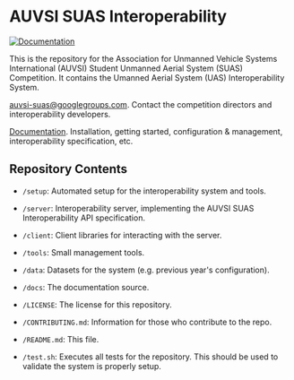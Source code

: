 AUVSI SUAS Interoperability
===========================

[![Documentation](https://readthedocs.org/projects/auvsi-suas-competition-interoperability-system/badge/?version=latest)](http://auvsi-suas-competition-interoperability-system.readthedocs.org/en/latest/?badge=latest)

This is the repository for the Association for Unmanned Vehicle Systems
International (AUVSI) Student Unmanned Aerial System (SUAS) Competition. It
contains the Umanned Aerial System (UAS) Interoperability System.

[auvsi-suas@googlegroups.com](https://groups.google.com/forum/#!forum/auvsi-suas).
Contact the competition directors and interoperability developers.

[Documentation](http://auvsi-suas-competition-interoperability-system.readthedocs.org/en/latest/).
Installation, getting started, configuration & management, interoperability
specification, etc.


Repository Contents
-------------------

* `/setup`: Automated setup for the interoperability system and tools.
* `/server`: Interoperability server, implementing the AUVSI SUAS
  Interoperability API specification.
* `/client`: Client libraries for interacting with the server.
* `/tools`: Small management tools.
* `/data`: Datasets for the system (e.g. previous year's configuration).
* `/docs`: The documentation source.

* `/LICENSE`: The license for this repository.
* `/CONTRIBUTING.md`: Information for those who contribute to the repo.
* `/README.md`: This file.
* `/test.sh`: Executes all tests for the repository. This should be used to
  validate the system is properly setup.
